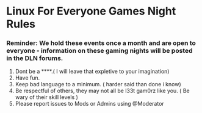 # Linux For Everyone Games Night Rules

### Reminder: We hold these events once a month and are open to everyone - information on these gaming nights will be posted in the DLN forums.

1. Dont be a ****.( I will leave that expletive to your imagination)
2. Have fun.
3. Keep bad language to a minimum. ( harder said than done i know)
4. Be respectful of others, they may not all be l33t gam0rz like you. ( Be wary of their skill levels )
5. Please report issues to Mods or Admins using @Moderator